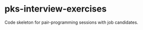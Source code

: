 pks-interview-exercises
=======================

Code skeleton for pair-programming sessions with job candidates.
